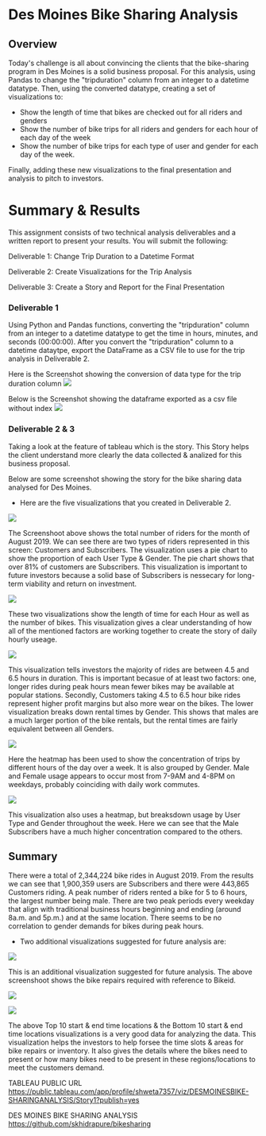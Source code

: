 # Des Moines Bike Sharing Analysis

## Overview
Today's challenge is all about convincing the clients that the bike-sharing program in Des Moines is a solid business proposal. For this analysis, using Pandas to change the "tripduration" column from an integer to a datetime datatype. Then, using the converted datatype, creating a set of visualizations to:

- Show the length of time that bikes are checked out for all riders and genders
- Show the number of bike trips for all riders and genders for each hour of each day of the week
- Show the number of bike trips for each type of user and gender for each day of the week.

Finally, adding these new visualizations to the final presentation and analysis to pitch to investors.


# Summary & Results

This assignment consists of two technical analysis deliverables and a written report to present your results. You will submit the following:

Deliverable 1: Change Trip Duration to a Datetime Format

Deliverable 2: Create Visualizations for the Trip Analysis

Deliverable 3: Create a Story and Report for the Final Presentation

### Deliverable 1
Using Python and Pandas functions, converting the "tripduration" column from an integer to a datetime datatype to get the time in hours, minutes, and seconds (00:00:00). After you convert the "tripduration" column to a datetime dataytpe, export the DataFrame as a CSV file to use for the trip analysis in Deliverable 2.

Here is the Screenshot showing the conversion of data type for the trip duration column
![](Resources/Tripduration_column_datatype_converted.png)

Below is the Screenshot showing the dataframe exported as a csv file without index
![](Resources/Exported_csv_without_index.png)

### Deliverable 2 & 3

Taking a look at the feature of tableau which is the story. This Story helps the client understand more clearly the data collected & analized for this business proposal.

Below are some screenshot showing the story for the bike sharing data analysed for Des Moines.

- Here are the five visualizations that you created in Deliverable 2.

![](Resources/Story_01.png)

The Screenshoot above shows the total number of riders for the month of August 2019. We can see there are two types of riders represented in this screen: Customers and Subscribers. The visualization uses a pie chart to show the proportion of each User Type & Gender. The pie chart shows that over 81% of customers are Subscribers. This visualization is important to future investors because a solid base of Subscribers is nessecary for long-term viability and return on investment.


![](Resources/Story_2.png)

These two visualizations show the length of time for each Hour as well as the number of bikes. This visualization gives a clear understanding of how all of the mentioned factors are working together to create the story of daily hourly useage.

![](Resources/Story_3.png)

This visualization tells investors the majority of rides are between 4.5 and 6.5 hours in duration. This is important becasue of at least two factors: one, longer rides during peak hours mean fewer bikes may be available at popular stations. Secondly, Customers taking 4.5 to 6.5 hour bike rides represent higher profit margins but also more wear on the bikes. The lower visualization breaks down rental times by Gender. This shows that males are a much larger portion of the bike rentals, but the rental times are fairly equivalent between all Genders.

![](Resources/Story_4.png)

Here the heatmap has been used to show the concentration of trips by different hours of the day over a week. It is also grouped by Gender. Male and Female usage appears to occur most from 7-9AM and 4-8PM on weekdays, probably coinciding with daily work commutes.


![](Resources/Story_5.png)

This visualization also uses a heatmap, but breaksdown usage by User Type and Gender throughout the week. Here we can see that the Male Subscribers have a much higher concentration compared to the others.


## Summary
There were a total of 2,344,224 bike rides in August 2019. From the results we can see that 1,900,359 users are Subscribers and there were 443,865 Customers riding. A peak number of riders rented a bike for 5 to 6 hours, the largest number being male. There are two peak periods every weekday that align with traditional business hours beginning and ending (around 8a.m. and 5p.m.) and at the same location. There seems to be no correlation to gender demands for bikes during peak hours.


-  Two additional visualizations suggested for future analysis are:

![](Resources/Story_6.png)

This is an additional visualization suggested for future analysis. The above screenshoot shows the bike repairs required with reference to Bikeid.


![](Resources/Top_10_startend_station.png)

![](Resources/Bottom_10_startend_station.png)

The above Top 10 start & end time locations & the Bottom 10 start & end time locations visualizations is a very good data for analyzing the data. This visualization helps the investors to help forsee the time slots & areas for bike repairs or inventory. It also gives the details where the bikes need to present or how many bikes need to be present in these regions/locations to meet the customers demand.



TABLEAU PUBLIC URL
https://public.tableau.com/app/profile/shweta7357/viz/DESMOINESBIKE-SHARINGANALYSIS/Story1?publish=yes

DES MOINES BIKE SHARING ANALYSIS 
https://github.com/skhidrapure/bikesharing
